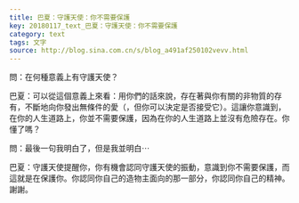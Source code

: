 ```yaml
---
title: 巴夏：守護天使：你不需要保護
key: 20180117_text_巴夏：守護天使：你不需要保護
category: text
tags: 文字
source: http://blog.sina.com.cn/s/blog_a491af250102vevv.html
---
```


問：在何種意義上有守護天使？

巴夏：可以從這個意義上來看：用你們的話來說，存在著與你有關的非物質的存有，不斷地向你發出無條件的愛（，但你可以決定是否接受它）。這讓你意識到，在你的人生道路上，你並不需要保護，因為在你的人生道路上並沒有危險存在。你懂了嗎？

問：最後一句我明白了，但是我並明白⋯

巴夏：守護天使提醒你，你有機會認同守護天使的振動，意識到你不需要保護，而這就是在保護你。你認同你自己的造物主面向的那一部分，你認同你自己的精神。謝謝。
